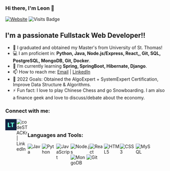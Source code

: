 ### Hi there, I'm Leon 👋

[![Website](https://img.shields.io/website?label=Website%20Portfolio&style=for-the-badge&url=https%3A%2F%2Fleontan.netlify.app)](https://leontan.netlify.app)
![Visits Badge](https://shields-io-visitor-counter.herokuapp.com/badge?page=leontan4&label=Visited&logo=GitHub&logoColor=FFFFFF&color=brightgreen&style=for-the-badge)

<!-- [![GitHub Follow](https://img.shields.io/github/followers/leontan4?color=success&logo=github&style=for-the-badge)](https://github.com/leontan4) -->

## I'm a passionate Fullstack Web Developer!!

- 🔭 I graduated and obtained my Master's from University of St. Thomas!
- 💻 I am proficient in: **Python, Java, Node.js/Express, React,, Git, SQL, PostgreSQL, MongoDB, Git, Docker**.
- 📖 I’m currently learning **Spring, SpringBoot, Hibernate, Django**.
- 📫 How to reach me: <a href="mailto:leon.tan004@gmail.com">Email</a> | <a href="https://www.linkedin.com/in/leontan4">LinkedIn</a>
- 🥅 2022 Goals: Obtained the AlgoExpert + SystemExpert Certification, Improve Data Structure & Algorithms.
- ⚡ Fun fact: I love to play Chinese Chess and go Snowboarding. I am also a finance geek and love to discuss/debate about the economy.

<!--
### Spotify Playing 🎧

[<img src="https://now-playing-codestackr.vercel.app/api/spotify-playing" alt="codeSTACKr Spotify Playing" width="350" />](https://open.spotify.com/user/yang93_) -->

### Connect with me:

[<img align="left" alt="codeSTACKr.com" width="35px" src="https://github.com/leontan4/leontan4/blob/master/logo.png" />][website]
[<img align="left" alt="codeSTACKr | LinkedIn" width="35px" src="https://cdn.jsdelivr.net/gh/devicons/devicon/icons/linkedin/linkedin-original.svg" />][linkedin]

<br/>

### Languages and Tools:

<img align="left" alt="Java" width="45px" src="https://cdn.jsdelivr.net/gh/devicons/devicon/icons/java/java-original.svg" />
<img align="left" alt="Python" width="45px" src="https://cdn.jsdelivr.net/gh/devicons/devicon/icons/python/python-original.svg" />
<img align="left" alt="JavaScript" width="45px" src="https://cdn.jsdelivr.net/gh/devicons/devicon/icons/javascript/javascript-original.svg" />
<img align="left" alt="Node.js" width="60px" src="https://cdn.jsdelivr.net/gh/devicons/devicon/icons/nodejs/nodejs-plain-wordmark.svg" />
<img align="left" alt="React" width="45px" src="https://cdn.jsdelivr.net/gh/devicons/devicon/icons/react/react-original.svg"/>
<img align="left" alt="HTML5" width="50px" src="https://cdn.jsdelivr.net/gh/devicons/devicon/icons/html5/html5-original-wordmark.svg" />
<img align="left" alt="CSS3" width="50px" src="https://cdn.jsdelivr.net/gh/devicons/devicon/icons/css3/css3-original-wordmark.svg" />
<img align="left" alt="MySQL" width="55px" src="https://cdn.jsdelivr.net/gh/devicons/devicon/icons/mysql/mysql-plain-wordmark.svg" />
<img align="left" alt="MongoDB" width="50px" src="https://cdn.jsdelivr.net/gh/devicons/devicon/icons/mongodb/mongodb-plain-wordmark.svg" />
<img align="left" alt="Git" width="55px" src="https://cdn.jsdelivr.net/gh/devicons/devicon/icons/git/git-plain-wordmark.svg" />

<!-- ### 📺 Latest YouTube Videos -->

<!-- YOUTUBE:START -->

<!-- - [7 HOUR React Course, Quantum Computing, and Top CSS Frameworks 🤯 // STACKr News Weekly - Issue 2](https://www.youtube.com/watch?v=z8RAL5f-SF0)
- [Top VS Code Updates | v1.58 Released!! | Tips & Tricks 2021 (Visual Studio Code)](https://www.youtube.com/watch?v=lWC3bSuADRw)
- [AI Copilots, Dinosaurs, and AWS 🤯 // STACKr News Weekly - Issue 1](https://www.youtube.com/watch?v=7kmb7-tFuXM)
- [First Look at GitHub Copilot in VS Code | Just Another AI Programming Tool?](https://www.youtube.com/watch?v=calK4DpJV8A)
- [The Secret Blog Writing Formula That Actually Works](https://www.youtube.com/watch?v=-7ztydZcSgY)
<!-- YOUTUBE:END -->

<!-- ➡️ [more videos...](https://youtube.com/codestackr) -->

<!-- --- -->

<!-- ### 📕 Latest Blog Posts -->

<!-- BLOG-POST-LIST:START -->

<!-- - [How To Pass Application Tracking Systems (ATS) & Get Interviews - Resume Tips for Software Developer](https://dev.to/codestackr/how-to-pass-application-tracking-systems-ats-get-interviews-resume-tips-for-software-developer-4bmo)
- [Microinteractions: Password Validation Animation](https://dev.to/codestackr/microinteractions-password-validation-animation-5629)
- [Notion + YouTube - A Powerful Combination for Productivity](https://dev.to/codestackr/notion-youtube-a-powerful-combination-for-productivity-1def)
- [Regular Expressions (RegEx) Crash Course](https://dev.to/codestackr/regular-expressions-regex-crash-course-248n)
- [Emmet Part 2 - Advanced](https://dev.to/codestackr/emmet-part-2-advanced-4c65) -->
<!-- BLOG-POST-LIST:END -->

<!-- ➡️ [more blog posts...](https://codestackr.com) -->

<!-- --- -->

<!-- <details>
  <summary>:zap: Recent GitHub Activity</summary> -->

<!--START_SECTION:activity-->
<!-- 1. 🗣 Commented on [#1](https://github.com/codeSTACKr/portfolio-sass/issues/1) in [codeSTACKr/portfolio-sass](https://github.com/codeSTACKr/portfolio-sass)
2. 🎉 Merged PR [#1](https://github.com/codeSTACKr/portfolio-sass/pull/1) in [codeSTACKr/portfolio-sass](https://github.com/codeSTACKr/portfolio-sass)
3. 🗣 Commented on [#10](https://github.com/codeSTACKr/codestackr-vscode-theme/issues/10) in [codeSTACKr/codestackr-vscode-theme](https://github.com/codeSTACKr/codestackr-vscode-theme)
4. 🗣 Commented on [#11](https://github.com/codeSTACKr/codestackr-vscode-theme/issues/11) in [codeSTACKr/codestackr-vscode-theme](https://github.com/codeSTACKr/codestackr-vscode-theme)
5. ❌ Closed PR [#1](https://github.com/codeSTACKr/spotify-now-playing/pull/1) in [codeSTACKr/spotify-now-playing](https://github.com/codeSTACKr/spotify-now-playing) -->
<!--END_SECTION:activity-->

<!-- </details> -->

<!-- <details>
  <summary>:zap: GitHub Stats</summary>

  <img align="left" alt="codeSTACKr's GitHub Stats" src="https://github-readme-stats.codestackr.vercel.app/api?username=codeSTACKr&show_icons=true&hide_border=true" />

</details> -->

[website]: https://leontan.netlify.app/
[linkedin]: https://www.linkedin.com/in/leontan4/
